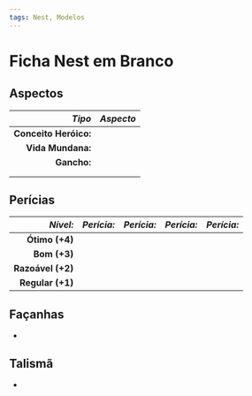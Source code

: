```yaml
---
tags: Nest, Modelos
---
```

# Ficha Nest em Branco

## Aspectos

| ***Tipo***            | ***Aspecto*** |
|----------------------:|---------------|
| **Conceito Heróico:** |               | 
| **Vida Mundana:**     |               | 
| **Gancho:**           |               | 
|                       |               |
|                       |               |

## Perícias

| ***Nível:***      | ***Perícia:*** | ***Perícia:*** | ***Perícia:*** | ***Perícia:*** | 
|------------------:|:--------------:|:--------------:|:--------------:|:--------------:|
| **Ótimo (+4)**    |                |                |                |                |
| **Bom (+3)**      |                |                |                |                |
| **Razoável (+2)** |                |                |                |                |
| **Regular (+1)**  |                |                |                |                |

## Façanhas

+ 

## Talismã

+ 
